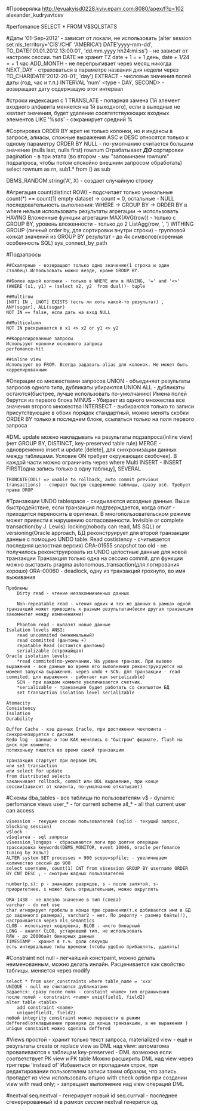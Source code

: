 #Проверялка
http://evuakyisd0228.kyiv.epam.com:8080/apex/f?p=102
alexander_kudryavtcev

#perfomance
	SELECT * FROM V$SQLSTATS

#Даты
	'01-Sep-2012' - зависит от локали, не использовать
	(alter session set nls_territory='CIS'/СНГ 'AMERICA')
	DATE'yyyy-mm-dd', TO_DATE('01.01.2012 13:00:01', 'dd.mm.yyyy hh24:mi:ss') - не зависит от настроек сессии.
	тип DATE не хранит TZ
	date + 1 = + 1 день, date + 1/24 = + 1 час
	ADD_MONTH - не перепрыгивает через месяц никогда
	NEXT_DAY - страховаться в параметре названия дня недели через TO_CHAR(DATE'2012-20-01', 'day')
	EXTRACT - числовые значения полей даты (год, час и т.п.)
	INTERVAL 'num' <type - DAY, SECOND> - возвращает дату содержащую этот интервал

#строки
	индексация с 1
	TRANSLATE - попарная замена (1й элемент входного алфавита меняется на 1й выходного), если в выходных не хватает значения,
	будет удаление соовтетствуюющих входных элементов
	LIKE '%sds$%f% escape '$' - сэкранирует средний %
 

#Сортировка
	ORDER BY жрет не только колонки, но и индексы в запросе, алиасы, сложные выражения
	ASC и DESC относятся только к одному параметру ORDER BY
	NULL - по-умолчанию считается большим значение (nulls last, nulls first)
	rownum Отрабатывает ___ДО___ сортировки
	pagination - в три этапа (во втором - мы "запоминаем rownum" подзапроса,
	чтобы потом спокойно внешним запросом обработать) select rownum as rn, sub1.* from () as sub

	
DBMS_RANDOM.string('A', X) - создает случайную строку

#Агрегация
	count(distinct ROW) - подсчитает только уникальные
	count(*) == count(1)
	empty dataset -> count = 0, остальные - NULL
	последовательность выполнения: WHERE -> GROUP BY -> ORDER BY
	в where нельзя использовать результаты агрегации -> использовать HAVING
	Вложенные функции агрегации MAX(AVG(row)) - только с GROUP BY, уровень вложенности - только до 2
	ListAgg(row, ', ') WITHING GROUP (личный order by, для сортировки внутри строки) - групповой конкат значений из GROUP BY
	результат - до 4к символов(коренная особенность SQL)
	sys_connect_by_path

#Подзапросы
	
	##Скалярные - возвращают только одно значение(1 строка и один столбец).Использовать можно везде, кроме GROUP BY.
	
	##Более одной колонки - только в WHERE или в HAVING, '=' and '<>'
	(WHERE (x1, y1) = (select x2, y2  from dual))- tuple

	##Multirow
	[NOT] IN , [NOT] EXISTS (есть ли хоть какой-то результат) , ANY(sugar), ALL(sugar)
	NOT IN == false, если дать на вход NULL

	##Multicolumn
	NOT IN раскрывается в x1 <> x2 or y1 <> y2

	##Коррелированные запросы
	Используют колонки основного запроса
	perfomance-hit 

	##inline view
	Используют во FROM. Всегда задавать alias для колонок. Не может быть коррелированным


#Операции со множествами запросов
	UNION - объединяет результаты запросов одного типа, дубликаты убираются
	UNION ALL - дубликаты остаются(быстрее, лучше использовать по-умолчанию)
	Имена полей берутся из первого блока
	MINUS - Убирает из одного множества все значения второго множества
	INTERSECT - выбираются только то записи присутствующие в обоих
	порядок стандартный, можно менять скобки
	ORDER BY только в последнем блоке, ссылаться только на поля первого запроса

#DML
	update можно накладывать на результаты подзапроса(inline view) (нет GROUP  BY, DISTINCT, key-preserved table rule)
	MERGE - одновременно insert и update [delete], для синхронизации данных между таблицами. Условие ON требует окружающих скобочек). В каждой части можно ограничить через where
	Multi INSERT - INSERT FIRST[одна запись только в одну таблицу], SEVERAL

	TRUNCATE(DDL! => unable to rollback, auto commit previous transactions) - стирает быстро содержимое таблицы, сразу всё. Требует права DROP

#Транзакции
	UNDO tablespace - скидываются исходные данные. Выше быстродействие, если транзакция подтверждается, когда откат - приходится переносить в оригинал.
	В многопользовательском режиме может привести к нарушению согласованности.
	Invisible or complete transaction(by J. Lewis): locking(nobody can read, MS SQL) or versioning(Oracle approach, БД реконструирует для второй транзакции данные с помощью UNDO table. Read costistency - считывается последняя целостная версия)
	ORA-01555 snapshot too old - не получилось реконструировать из UNDO целостные данные для новой транзакции
	Транзакция только одна на сессию commit.
	для функции можно выставить pragma autonomous_transaction(для логирования хорошо)
	ORA-00060 - deadlock, одну из транзакций грохнуло, во имя выживания

	Проблемы
		Dirty read - чтение незакоммиченных данных

		Non-repeatable read - чтения одних и тех же данных в рамках одной транзакций может приводить к разным результатам(если другая транзакция закоммитит между изменениями)

		Phantom read - вылазят новые данные
	Isolation levels ANSI:
		read uncommited (минимальный)
		read committed (фантомы +)
		repatable Read (остаются фантомы)
		serializable (строжайщая)
	Oracle isolation levels:
		*read commited(по-умолчанию. На уровне транзак. При вызове выражения - все данные во время его выполнения реконструируются на момент запуска выражения. через undo + SCN. для транзакции - read commited, для выражения - работает как serializable)
		SCN - при каждом коммите увеличивается счетчик.
		*serializable - транзакция будет работать со снэпшотом БД
		set transaction isolation level serializable

	Atomacity
	Consistency
	Isolation
	Durability

	Buffer Cache - кэш данных Oracle, при достижении чекпоинта - синхронизируется с диском
	Redo log - данные о том КАК менялись в "быстром" формате. flush на диск при коммите.
	потихоньку пишется во время самой транзакции

	транзакция стартует при первом DML
	или set transaction
	или select for update
	from distributed selects
	заканчивает rollback, commit или DDL выражение, при конце сессии(зависит от клиента, по-умолчанию откатывает)

#Схемы
	dba_tables -  все таблицы по пользователям
	v$ - dynamic perfomance views
	user_* - for current scheme
	all_* - all that current user can access

	v$session - текущие сессии пользователей (sqlid - текущий запрос, blocking_session)
	v$lock - 
	v$sqlarea - sql запросы
	v$session_longops - сбрасываются логи про долгие операции
	трассировка keywords(DBMS_MONITOR, event 10046, oracle perfomance tuning by Хольт)
	ALTER system SET processes = 900 scope=spfile; - увеличиваем количество сессий до 900
	select username, count(1) CNT from v$session GROUP BY username ORDER BY CNT DESC ; - смотрим жадных пользователей

	number(p,s): p - значащих разрядов, s - после запятой, s- приоритетнее. s может быть отрицательным, можно округлять

	ORA-1438 - не влезло значение в тип (слева)
	varchar - do not use
	char игнорирует пробелы в конце при сравнении(т.к добивается ими в БД до заданного размера), varchar2 - нет. По дефолту - размер байты(!), настраивается через nls_semantics
	CLOB - использует кодировка, BLOB - чисто бинарный
	LONG - аналог CLOB, устаревший тип, не использовать
	RAW - до 2000байт бинарных данных
	TIMESTAMP - хранит в т.ч. доли секунды
	есть интервальные типы времени (чтобы удобно прибавлять, удалять)

#Constraint
	not null - легчайший констраint, можно делать неименованным, можно делать инлайн. Расценивается как свойство таблицы. меняется через modify

	select * from user_constraints where table_name = 'xxx'
	UNIQUE - null не считаются дубликатами
	Задается: сразу после поля - constaint <name> тип ограничения
	после полей - constraint <name> uniq(field1, field2)
	alter table <table>
		add constraint <name>
		unique(field1, field2)
	любой integrity constraint можно перевести в режим deffered(откладывание проверки до конца транзакции, а не выражения ) unique constaint можно сделать deffered

#Views
	простой - хранит только текст запроса, materialized view - ещё и результаты 
	create or replace view <name> as <query>
	DML над view: автоматома проваливаются к таблицам
	key-preserved  - DML возможна если соответствует PK view и PK table
	Можно расширить DML над view через триггеры 'instead of' 
	Избавиться от пропадания строк, при редактировании пользовтелем записи таким образом, что запись пропадет из view использовать опцию with check option при создании view
	with read only; - запрещает выполнение над view операций DML

#nextval
	seq.nextval - генерирует новый id
	seq.currval - последнее сгенерированный id в _рамках сессии_
	nextval генерится од